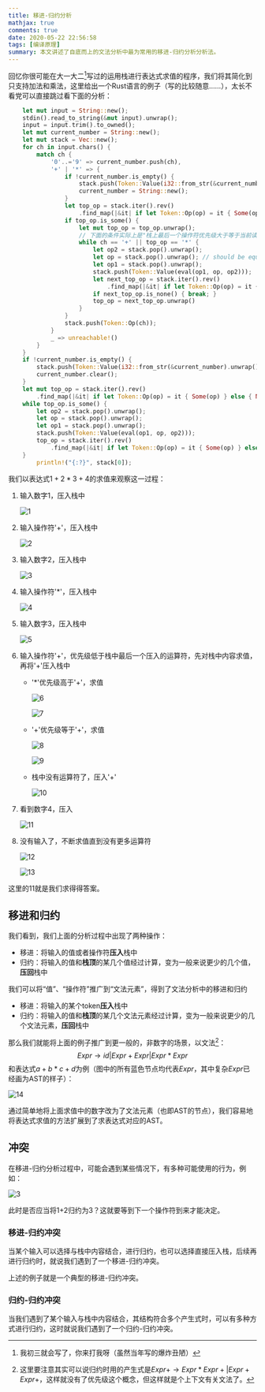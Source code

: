 ```yaml
---
title: 移进-归约分析
mathjax: true
comments: true
date: 2020-05-22 22:56:58
tags: [编译原理]
summary: 本文讲述了自底而上的文法分析中最为常用的移进-归约分析分析法。
---
```


回忆你很可能在大一大二[^1]写过的运用栈进行表达式求值的程序，我们将其简化到只支持加法和乘法，这里给出一个Rust语言的例子（写的比较随意……），太长不看党可以直接跳过看下面的分析：

```rust
    let mut input = String::new();
    stdin().read_to_string(&mut input).unwrap();
    input = input.trim().to_owned();
    let mut current_number = String::new();
    let mut stack = Vec::new();
    for ch in input.chars() {
        match ch {
            '0'..='9' => current_number.push(ch),
            '+' | '*' => {
                if !current_number.is_empty() {
                    stack.push(Token::Value(i32::from_str(&current_number).unwrap()));
                    current_number = String::new();
                }
                let top_op = stack.iter().rev()
                    .find_map(|&it| if let Token::Op(op) = it { Some(op) } else { None });
                if top_op.is_some() {
                    let mut top_op = top_op.unwrap();
                    // 下面的条件实际上是"栈上最后一个操作符优先级大于等于当前读到的操作符"
                    while ch == '+' || top_op == '*' {
                        let op2 = stack.pop().unwrap();
                        let op = stack.pop().unwrap(); // should be equal to top_op
                        let op1 = stack.pop().unwrap();
                        stack.push(Token::Value(eval(op1, op, op2)));
                        let next_top_op = stack.iter().rev()
                            .find_map(|&it| if let Token::Op(op) = it { Some(op) } else { None });
                        if next_top_op.is_none() { break; }
                        top_op = next_top_op.unwrap()
                    }
                }
                stack.push(Token::Op(ch));
            }
            _ => unreachable!()
        }
    }
    if !current_number.is_empty() {
        stack.push(Token::Value(i32::from_str(&current_number).unwrap()));
        current_number.clear();
    }
    let mut top_op = stack.iter().rev()
        .find_map(|&it| if let Token::Op(op) = it { Some(op) } else { None });
    while top_op.is_some() {
        let op2 = stack.pop().unwrap();
        let op = stack.pop().unwrap();
        let op1 = stack.pop().unwrap();
        stack.push(Token::Value(eval(op1, op, op2)));
        top_op = stack.iter().rev()
            .find_map(|&it| if let Token::Op(op) = it { Some(op) } else { None });
    }
		println!("{:?}", stack[0]);
```

我们以表达式$1+2*3+4$的求值来观察这一过程：

1. 输入数字1，压入栈中

   ![1](移进-归约分析/1.svg)

2. 输入操作符'+'，压入栈中

   ![2](移进-归约分析/2.svg)

3. 输入数字2，压入栈中

   ![3](移进-归约分析/3.svg)

4. 输入操作符'*'，压入栈中

   ![4](移进-归约分析/4.svg)

5. 输入数字3，压入栈中

   ![5](移进-归约分析/5.svg)

6. 输入操作符'+'，优先级低于栈中最后一个压入的运算符，先对栈中内容求值，再将'+'压入栈中

   - '*'优先级高于'+'，求值

     ![6](移进-归约分析/6.svg)

     ![7](移进-归约分析/7.svg)

   - '+'优先级等于'+'，求值
   
     ![8](移进-归约分析/8.svg)
   
     ![9](移进-归约分析/9.svg)
   
   - 栈中没有运算符了，压入'+'
   
     ![10](移进-归约分析/10.svg)
   
7. 看到数字4，压入

   ![11](移进-归约分析/11.svg)

8. 没有输入了，不断求值直到没有更多运算符

   ![12](移进-归约分析/12.svg)

   ![13](移进-归约分析/13.svg)

这里的11就是我们求得得答案。

## 移进和归约

我们看到，我们上面的分析过程中出现了两种操作：

- 移进：将输入的值或者操作符**压入**栈中
- 归约：将输入的值和**栈顶**的某几个值经过计算，变为一般来说更少的几个值，**压回**栈中

我们可以将“值”、“操作符”推广到“文法元素”，得到了文法分析中的移进和归约

- 移进：将输入的某个token**压入**栈中
- 归约：将输入的值和**栈顶**的某几个文法元素经过计算，变为一般来说更少的几个文法元素，**压回**栈中

那么我们就能将上面的例子推广到更一般的，非数字的场景，以文法[^2]：
$$
Expr \rightarrow id | Expr + Expr | Expr * Expr
$$
和表达式$a+b*c+d$为例（图中的所有蓝色节点均代表$Expr$，其中复杂$Expr$已经画为AST的样子）：

![14](移进-归约分析/14.svg)

通过简单地将上面求值中的数字改为了文法元素（也即AST的节点），我们容易地将表达式求值的方法扩展到了求表达式对应的AST。

## 冲突

在移进-归约分析过程中，可能会遇到某些情况下，有多种可能使用的行为，例如：

![3](移进-归约分析/3.svg)

此时是否应当将1+2归约为3？这就要等到下一个操作符到来才能决定。

### 移进-归约冲突

当某个输入可以选择与栈中内容结合，进行归约，也可以选择直接压入栈，后续再进行归约时，就说我们遇到了一个移进-归约冲突。

上述的例子就是一个典型的移进-归约冲突。

### 归约-归约冲突

当我们遇到了某个输入与栈中内容结合，其结构符合多个产生式时，可以有多种方式进行归约，这时就说我们遇到了一个归约-归约冲突。

[^1]: 我初三就会写了，你来打我呀（虽然当年写的爆炸丑陋）
[^2]: 这里要注意其实可以说归约时用的产生式是$Expr+ \rightarrow Expr*Expr+|Expr+Expr+$，这样就没有了优先级这个概念，但这样就是个上下文有关文法了。